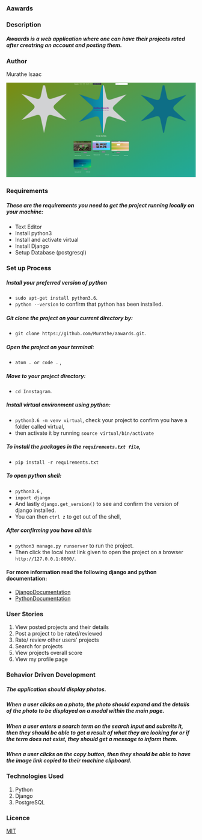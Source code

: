 ### Aawards
### Description
##### Awaards is a web application where one can have their projects rated after creatring an account and posting them.
### Author
Murathe Isaac

![Landing page ss](https://raw.githubusercontent.com/Murathe/awards/master/media/screenshot.png)
### Requirements
##### These are the requirements you need to get the project running locally on your machine:
  - Text Editor
  - Install python3
  - Install and activate virtual
  - Install Django
  - Setup Database (postgresql)
  

### Set up Process
##### Install your preferred version of python
  - ```sudo apt-get install python3.6```.
  - ```python --version``` to confirm that python has been installed.

##### Git clone the project on your current directory by:
  - ```git clone https://github.com/Murathe/aawards.git```.
##### Open the project on your terminal:
  - ```atom . or code .``` , 
##### Move to your project directory:
  - ```cd Innstagram```.
##### Install virtual environment using python:
  - ```python3.6 -m venv virtual```, check your project to confirm you have a folder called virtual,
  - then activate it by running ```source virtual/bin/activate```
##### To install the packages in the ```requirements.txt file```,
  - ```pip install -r requirements.txt```  
##### To open python shell:
  - ```python3.6``` ,
  - ```import django```
  - And lastly ```django.get_version()``` to see and confirm the version of django installed.
  - You can then ```ctrl z``` to get out of the shell,
##### After confirming you have all this
  - ```python3 manage.py runserver``` to run the project.
  - Then click the local host link given to open the project on a browser ```http://127.0.0.1:8000/```.


#### For more information read the following django and python documentation:
  - [DjangoDocumentation](https://docs.djangoproject.com/en/1.11/intro/install/)
  - [PythonDocumentation](https://www.python.org/doc/)



### User Stories
1. View posted projects and their details
2. Post a project to be rated/reviewed
3. Rate/ review other users' projects
4. Search for projects 
5. View projects overall score
6. View my profile page

### Behavior Driven Development
##### The application should display photos.
##### When a user clicks on a photo, the photo should expand and the details of the photo to be displayed on a modal within the main page.
##### When a user enters a search term on the search input and submits it, then they should be able to get a result of what they are looking for or if the term does not exist, they should get a message to inform them.
##### When a user clicks on the copy button, then they should be able to have the image link copied to their machine clipboard.

### Technologies Used
1. Python
2. Django
3. PostgreSQL


### Licence
[MIT](LICENSE)

